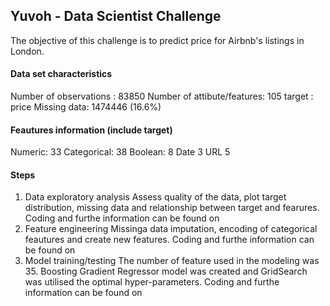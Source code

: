 ## Yuvoh - Data Scientist Challenge

The objective of this challenge is to predict price for Airbnb's listings in London. 

#### Data set characteristics
Number of observations : 83850
Number of attibute/features: 105
target : price
Missing data: 	1474446 (16.6%)

#### Feautures information (include target)

Numeric: 	33
Categorical: 	38
Boolean: 	8
Date 	3
URL 	5

#### Steps

1. Data exploratory analysis
Assess quality of the data, plot target distribution, missing data and relationship between target and fearures. Coding and furthe information can be found on 
2. Feature engineering
Missinga data imputation, encoding of categorical feautures and create new features. Coding and furthe information can be found on 
3. Model training/testing
The number of feature used in the modeling was 35. Boosting Gradient Regressor model was created and GridSearch was utilised the optimal hyper-parameters. Coding and furthe information can be found on 


